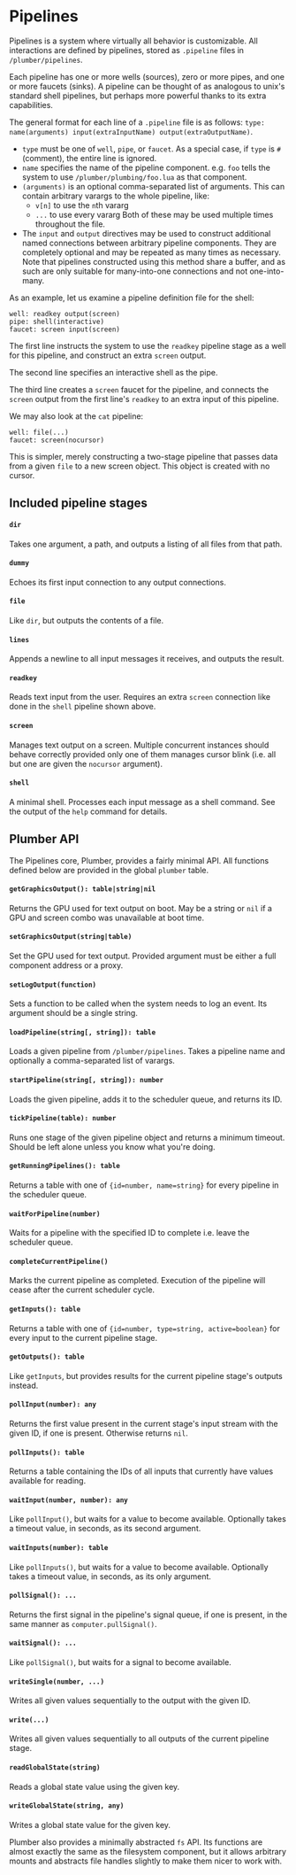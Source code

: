 # Pipelines

Pipelines is a system where virtually all behavior is customizable.  All interactions are defined by pipelines, stored as `.pipeline` files in `/plumber/pipelines`.

Each pipeline has one or more wells (sources), zero or more pipes, and one or more faucets (sinks).  A pipeline can be thought of as analogous to unix's standard shell pipelines, but perhaps more powerful thanks to its extra capabilities.

The general format for each line of a `.pipeline` file is as follows: `type: name(arguments) input(extraInputName) output(extraOutputName)`.

  - `type` must be one of `well`, `pipe`, or `faucet`.  As a special case, if `type` is `#` (comment), the entire line is ignored.
  - `name` specifies the name of the pipeline component.  e.g. `foo` tells the system to use `/plumber/plumbing/foo.lua` as that component.
  - `(arguments)` is an optional comma-separated list of arguments.  This can contain arbitrary varargs to the whole pipeline, like:
    * `v[n]` to use the `n`th vararg
    * `...` to use every vararg
    Both of these may be used multiple times throughout the file.
  - The `input` and `output` directives may be used to construct additional named connections between arbitrary pipeline components.  They are completely optional and may be repeated as many times as necessary.  Note that pipelines constructed using this method share a buffer, and as such are only suitable for many-into-one connections and not one-into-many.

As an example, let us examine a pipeline definition file for the shell:

```
well: readkey output(screen)
pipe: shell(interactive)
faucet: screen input(screen)
```

The first line instructs the system to use the `readkey` pipeline stage as a well for this pipeline, and construct an extra `screen` output.

The second line specifies an interactive shell as the pipe.

The third line creates a `screen` faucet for the pipeline, and connects the `screen` output from the first line's `readkey` to an extra input of this pipeline.

We may also look at the `cat` pipeline:

```
well: file(...)
faucet: screen(nocursor)
```

This is simpler, merely constructing a two-stage pipeline that passes data from a given `file` to a new screen object.  This object is created with no cursor.


## Included pipeline stages

#### `dir`
Takes one argument, a path, and outputs a listing of all files from that path.

#### `dummy`
Echoes its first input connection to any output connections.

#### `file`
Like `dir`, but outputs the contents of a file.

#### `lines`
Appends a newline to all input messages it receives, and outputs the result.

#### `readkey`
Reads text input from the user.  Requires an extra `screen` connection like done in the `shell` pipeline shown above.

#### `screen`
Manages text output on a screen.  Multiple concurrent instances should behave correctly provided only one of them manages cursor blink (i.e. all but one are given the `nocursor` argument).

#### `shell`
A minimal shell.  Processes each input message as a shell command.  See the output of the `help` command for details.


## Plumber API

The Pipelines core, Plumber, provides a fairly minimal API.  All functions defined below are provided in the global `plumber` table.

#### `getGraphicsOutput(): table|string|nil`
Returns the GPU used for text output on boot.  May be a string or `nil` if a GPU and screen combo was unavailable at boot time.

#### `setGraphicsOutput(string|table)`
Set the GPU used for text output.  Provided argument must be either a full component address or a proxy.

#### `setLogOutput(function)`
Sets a function to be called when the system needs to log an event.  Its argument should be a single string.

#### `loadPipeline(string[, string]): table`
Loads a given pipeline from `/plumber/pipelines`.  Takes a pipeline name and optionally a comma-separated list of varargs.

#### `startPipeline(string[, string]): number`
Loads the given pipeline, adds it to the scheduler queue, and returns its ID.

#### `tickPipeline(table): number`
Runs one stage of the given pipeline object and returns a minimum timeout.  Should be left alone unless you know what you're doing.

#### `getRunningPipelines(): table`
Returns a table with one of `{id=number, name=string}` for every pipeline in the scheduler queue.

#### `waitForPipeline(number)`
Waits for a pipeline with the specified ID to complete i.e. leave the scheduler queue.

#### `completeCurrentPipeline()`
Marks the current pipeline as completed.  Execution of the pipeline will cease after the current scheduler cycle.

#### `getInputs(): table`
Returns a table with one of `{id=number, type=string, active=boolean}` for every input to the current pipeline stage.

#### `getOutputs(): table`
Like `getInputs`, but provides results for the current pipeline stage's outputs instead.

#### `pollInput(number): any`
Returns the first value present in the current stage's input stream with the given ID, if one is present.  Otherwise returns `nil`.

#### `pollInputs(): table`
Returns a table containing the IDs of all inputs that currently have values available for reading.

#### `waitInput(number, number): any`
Like `pollInput()`, but waits for a value to become available.  Optionally takes a timeout value, in seconds, as its second argument.

#### `waitInputs(number): table`
Like `pollInputs()`, but waits for a value to become available.  Optionally takes a timeout value, in seconds, as its only argument.

#### `pollSignal(): ...`
Returns the first signal in the pipeline's signal queue, if one is present, in the same manner as `computer.pullSignal()`.

#### `waitSignal(): ...`
Like `pollSignal()`, but waits for a signal to become available.

#### `writeSingle(number, ...)`
Writes all given values sequentially to the output with the given ID.

#### `write(...)`
Writes all given values sequentially to all outputs of the current pipeline stage.

#### `readGlobalState(string)`
Reads a global state value using the given key.

#### `writeGlobalState(string, any)`
Writes a global state value for the given key.

Plumber also provides a minimally abstracted `fs` API.  Its functions are almost exactly the same as the filesystem component, but it allows arbitrary mounts and abstracts file handles slightly to make them nicer to work with.
